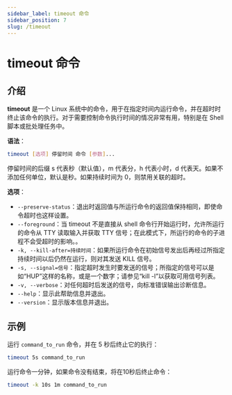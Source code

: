 ```yaml
---
sidebar_label: timeout 命令
sidebar_position: 7
slug: /timeout
---
```


# timeout 命令



## 介绍

**timeout** 是一个 Linux 系统中的命令，用于在指定时间内运行命令，并在超时时终止该命令的执行。对于需要控制命令执行时间的情况非常有用，特别是在 Shell 脚本或批处理任务中。

**语法**：

```bash
timeout [选项] 停留时间 命令 [参数]...
```

停留时间的后缀 s 代表秒（默认值），m 代表分，h 代表小时，d 代表天。如果不添加任何单位，默认是秒。如果持续时间为 0，则禁用关联的超时。

**选项**：

- `--preserve-status`：退出时返回值与所运行命令的返回值保持相同，即使命令超时也这样设置。
- `--foreground`：当 timeout 不是直接从 shell 命令行开始运行时，允许所运行的命令从 TTY 读取输入并获取 TTY 信号；在此模式下，所运行的命令的子进程不会受超时的影响。。
- `-k, --kill-after=持续时间`：如果所运行命令在初始信号发出后再经过所指定持续时间以后仍然在运行，则对其发送 KILL 信号。
- `-s, --signal=信号`：指定超时发生时要发送的信号；所指定的信号可以是如“HUP”这样的名称，或是一个数字；请参见“kill -l”以获取可用信号列表。
- `-v, --verbose`：对任何超时后发送的信号，向标准错误输出诊断信息。
- `--help`：显示此帮助信息并退出。
- `--version`：显示版本信息并退出。



## 示例

运行 `command_to_run` 命令，并在 5 秒后终止它的执行：

```bash
timeout 5s command_to_run
```

运行命令一分钟，如果命令没有结束，将在10秒后终止命令：

```bash
timeout -k 10s 1m command_to_run
```

